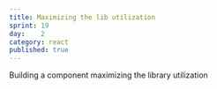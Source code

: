 ```yaml
---
title: Maximizing the lib utilization
sprint: 19
day:	2
category: react
published: true
---
```


Building a component maximizing the library utilization